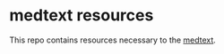 # medtext resources

This repo contains resources necessary to the [medtext](https://github.com/bionlplab/medtext).
